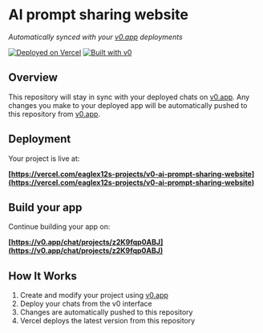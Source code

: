 # AI prompt sharing website

*Automatically synced with your [v0.app](https://v0.app) deployments*

[![Deployed on Vercel](https://img.shields.io/badge/Deployed%20on-Vercel-black?style=for-the-badge&logo=vercel)](https://vercel.com/eaglex12s-projects/v0-ai-prompt-sharing-website)
[![Built with v0](https://img.shields.io/badge/Built%20with-v0.app-black?style=for-the-badge)](https://v0.app/chat/projects/z2K9fqp0ABJ)

## Overview

This repository will stay in sync with your deployed chats on [v0.app](https://v0.app).
Any changes you make to your deployed app will be automatically pushed to this repository from [v0.app](https://v0.app).

## Deployment

Your project is live at:

**[https://vercel.com/eaglex12s-projects/v0-ai-prompt-sharing-website](https://vercel.com/eaglex12s-projects/v0-ai-prompt-sharing-website)**

## Build your app

Continue building your app on:

**[https://v0.app/chat/projects/z2K9fqp0ABJ](https://v0.app/chat/projects/z2K9fqp0ABJ)**

## How It Works

1. Create and modify your project using [v0.app](https://v0.app)
2. Deploy your chats from the v0 interface
3. Changes are automatically pushed to this repository
4. Vercel deploys the latest version from this repository